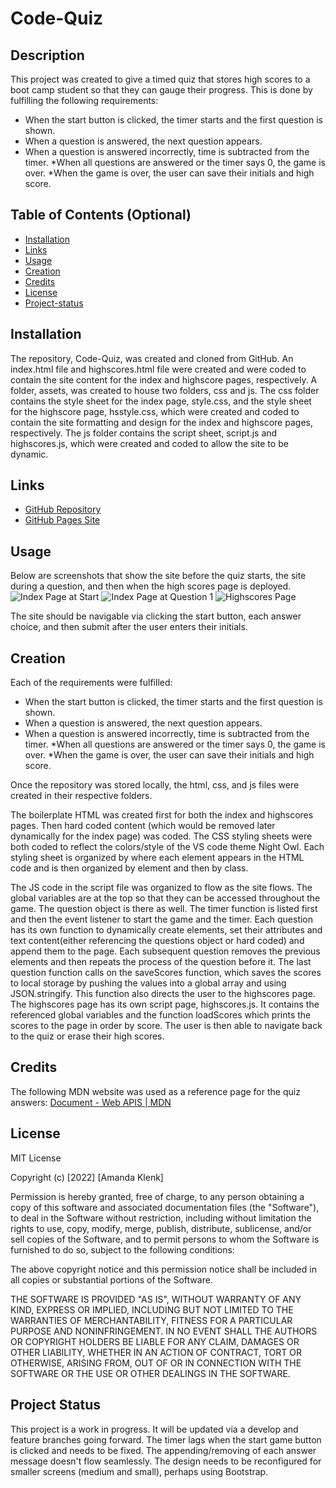 # Code-Quiz

## Description

This project was created to give a timed quiz that stores high scores to a boot camp student so that they can gauge their progress. This is done by fulfilling the following requirements:
* When the start button is clicked, the timer starts and the first question is shown.
* When a question is answered, the next question appears.
* When a question is answered incorrectly, time is subtracted from the timer.
*When all questions are answered or the timer says 0, the game is over.
*When the game is over, the user can save their initials and high score.

## Table of Contents (Optional)
- [Installation](#installation)
- [Links](#links)
- [Usage](#usage)
- [Creation](#creation)
- [Credits](#credits)
- [License](#license)
- [Project-status](#project-status)

## Installation
The repository, Code-Quiz, was created and cloned from GitHub. An index.html file and highscores.html file were created and were coded to contain the site content for the index and highscore pages, respectively. A folder, assets, was created to house two folders, css and js.  The css folder contains the style sheet for the index page, style.css, and the style sheet for the highscore page, hsstyle.css, which were created and coded to contain the site formatting and design for the index and highscore pages, respectively. The js folder contains the script sheet, script.js and highscores.js, which were created and coded to allow the site to be dynamic.

## Links
- [GitHub Repository](https://github.com/amklenk/Code-Quiz)
- [GitHub Pages Site](https://amklenk.github.io/Code-Quiz/)

## Usage

Below are screenshots that show the site before the quiz starts, the site during a question, and then when the high scores page is deployed.
![Index Page at Start]()
![Index Page at Question 1]()
![Highscores Page]()

The site should be navigable via clicking the start button, each answer choice, and then submit after the user enters their initials.

## Creation
Each of the requirements were fulfilled:
* When the start button is clicked, the timer starts and the first question is shown.
* When a question is answered, the next question appears.
* When a question is answered incorrectly, time is subtracted from the timer.
*When all questions are answered or the timer says 0, the game is over.
*When the game is over, the user can save their initials and high score.

Once the repository was stored locally, the html, css, and js files were created in their respective folders.

The boilerplate HTML was created first for both the index and highscores pages. Then hard coded content (which would be removed later dynamically for the index page) was coded. The CSS styling sheets were both coded to reflect the colors/style of the VS code theme Night Owl. Each styling sheet is organized by where each element appears in the HTML code and is then organized by element and then by class.

The JS code in the script file was organized to flow as the site flows. The global variables are at the top so that they can be accessed throughout the game. The question object is there as well. The timer function is listed first and then the event listener to start the game and the timer. Each question has its own function to dynamically create elements, set their attributes and text content(either referencing the questions object or hard coded) and append them to the page. Each subsequent question removes the previous elements and then repeats the process of the question before it. The last question function calls on the saveScores function, which saves the scores to local storage by pushing the values into a global array and using JSON.stringify. This function also directs the user to the highscores page. The highscores page has its own script page, highscores.js. It contains the referenced global variables and the function loadScores which prints the scores to the page in order by score. The user is then able to navigate back to the quiz or erase their high scores. 

## Credits
The following MDN website was used as a reference page for the quiz answers:
[Document - Web APIS | MDN](https://developer.mozilla.org/en-US/docs/Web/API/Document)

## License

MIT License

Copyright (c) [2022] [Amanda Klenk]

Permission is hereby granted, free of charge, to any person obtaining a copy
of this software and associated documentation files (the "Software"), to deal
in the Software without restriction, including without limitation the rights
to use, copy, modify, merge, publish, distribute, sublicense, and/or sell
copies of the Software, and to permit persons to whom the Software is
furnished to do so, subject to the following conditions:

The above copyright notice and this permission notice shall be included in all
copies or substantial portions of the Software.

THE SOFTWARE IS PROVIDED "AS IS", WITHOUT WARRANTY OF ANY KIND, EXPRESS OR
IMPLIED, INCLUDING BUT NOT LIMITED TO THE WARRANTIES OF MERCHANTABILITY,
FITNESS FOR A PARTICULAR PURPOSE AND NONINFRINGEMENT. IN NO EVENT SHALL THE
AUTHORS OR COPYRIGHT HOLDERS BE LIABLE FOR ANY CLAIM, DAMAGES OR OTHER
LIABILITY, WHETHER IN AN ACTION OF CONTRACT, TORT OR OTHERWISE, ARISING FROM,
OUT OF OR IN CONNECTION WITH THE SOFTWARE OR THE USE OR OTHER DEALINGS IN THE
SOFTWARE.

## Project Status

This project is a work in progress. It will be updated via a develop and feature branches going forward. The timer lags when the start game button is clicked and needs to be fixed. The appending/removing of each answer message doesn't flow seamlessly. The design needs to be reconfigured for smaller screens (medium and small), perhaps using Bootstrap.








